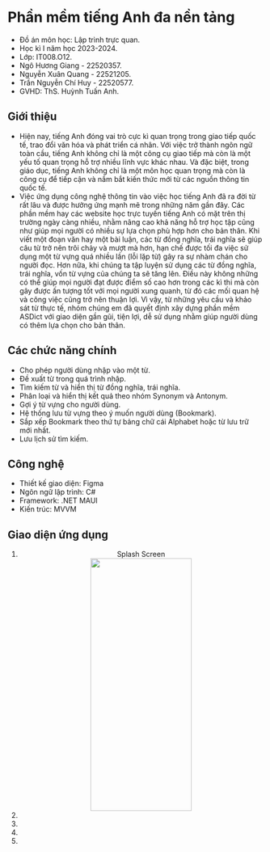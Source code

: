 # Phần mềm tiếng Anh đa nền tảng
* Đồ án môn học: Lập trình trực quan.
* Học kì I năm học 2023-2024.
* Lớp: IT008.O12.
* Ngô Hương Giang - 22520357.
* Nguyễn Xuân Quang - 22521205.
* Trần Nguyễn Chí Huy - 22520577. 
* GVHD: ThS. Huỳnh Tuấn Anh.
## Giới thiệu
* Hiện nay, tiếng Anh đóng vai trò cực kì quan trọng trong giao tiếp quốc tế, trao đổi văn hóa và phát triển cá nhân. Với việc trở thành ngôn ngữ toàn cầu, tiếng Anh không chỉ là một công cụ giao tiếp mà còn là một yếu tố quan trọng hỗ trợ nhiều lĩnh vực khác nhau. Và đặc biệt, trong giáo dục, tiếng Anh không chỉ là một môn học quan trọng mà còn là công cụ để tiếp cận và nắm bắt kiến thức mới từ các nguồn thông tin quốc tế.
* Việc ứng dụng công nghệ thông tin vào việc học tiếng Anh đã ra đời từ rất lâu và được hưởng ứng mạnh mẽ trong những năm gần đây. Các phần mềm hay các website học trực tuyến tiếng Anh có mặt trên thị trường ngày càng nhiều, nhằm nâng cao khả năng hỗ trợ học tập cũng như giúp mọi người có nhiều sự lựa chọn phù hợp hơn cho bản thân. Khi viết một đoạn văn hay một bài luận, các từ đồng nghĩa, trái nghĩa sẽ giúp câu từ trở nên trôi chảy và mượt mà hơn, hạn chế được tối đa việc sử dụng một từ vựng quá nhiều lần (lỗi lặp từ) gây ra sự nhàm chán cho người đọc. Hơn nữa, khi chúng ta tập luyện sử dụng các từ đồng nghĩa, trái nghĩa, vốn từ vựng của chúng ta sẽ tăng lên. Điều này không những có thể giúp mọi người đạt được điểm số cao hơn trong các kì thi mà còn gây được ấn tượng tốt với mọi người xung quanh, từ đó các mối quan hệ và công việc cũng trở nên thuận lợi. Vì vậy, từ những yêu cầu và khảo sát từ thực tế, nhóm chúng em đã quyết định xây dựng phần mềm ASDict với giao diện gần gũi, tiện lợi, dễ sử dụng nhằm giúp người dùng có thêm lựa chọn cho bản thân.
## Các chức năng chính
* Cho phép người dùng nhập vào một từ.
* Đề xuất từ trong quá trình nhập.
* Tìm kiếm từ và hiển thị từ đồng nghĩa, trái nghĩa.
* Phân loại và hiển thị kết quả theo nhóm Synonym và Antonym.
* Gợi ý từ vựng cho người dùng.
* Hệ thống lưu từ vựng theo ý muốn người dùng (Bookmark).
* Sắp xếp Bookmark theo thứ tự bảng chữ cái Alphabet hoặc từ lưu trữ mới nhất.
* Lưu lịch sử tìm kiếm.
## Công nghệ
* Thiết kế giao diện: Figma
* Ngôn ngữ lập trình: C#
* Framework: .NET MAUI
* Kiến trúc: MVVM
## Giao diện ứng dụng
<ol>
<li style="text-align: center;">
  <span style="display: block;">Splash Screen<br></span>
  <img src="https://github.com/Tohew/ASDict/assets/127734828/ec7add14-d9c3-43ec-aeab-446e37729802" width="200" height="500" style="display: inline-block;"/>
</li>


   <li></li>
   <li></li>
   <li></li>
   <li></li>
</ol>
